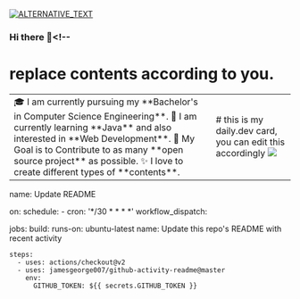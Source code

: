 <a href="TARGET_LINK">
    <img alt="ALTERNATIVE_TEXT" src="https://img.shields.io/badge/MESSAGE1-MESSAGE2-lightgrey?color=COLOR&logo=PLATFORM_NAME" />
</a>

### Hi there 👋<!--
# replace contents according to you.
<table>
  <tr>
    <td valign="center">
      🎓 I am currently pursuing my **Bachelor's in Computer Science Engineering**.
      🌱 I am currently learning **Java** and also interested in **Web Development**.
      🎯 My Goal is to Contribute to as many **open source project** as possible.
      ✨ I love to create different types of **contents**.
<td >
# this is my daily.dev card, you can edit this accordingly
      <img src="https://www.cnet.com/a/img/resize/2f5aada0dd5f4f21e09d855658406aa026d5c102/hub/2020/06/10/06f2b84a-2241-4567-a2a5-611ebb1e2650/gettyimages-1129377183.jpg?auto=webp&fit=crop&height=900&width=1200"/>
    </td>
    
  </tr>
  </table>

name: Update README

on:
  schedule:
    - cron: '*/30 * * * *'
  workflow_dispatch:

jobs:
  build:
    runs-on: ubuntu-latest
    name: Update this repo's README with recent activity

    steps:
      - uses: actions/checkout@v2
      - uses: jamesgeorge007/github-activity-readme@master
        env:
          GITHUB_TOKEN: ${{ secrets.GITHUB_TOKEN }}
